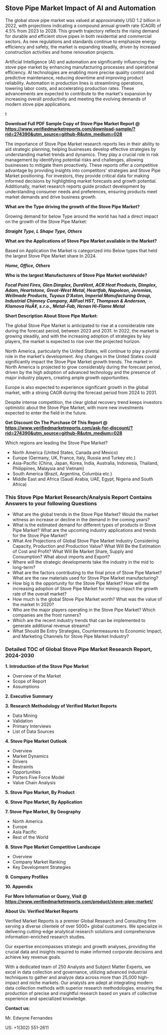 <h2>Stove Pipe Market Impact of AI and Automation</h2><p>The global stove pipe market was valued at approximately USD 1.2 billion in 2022, with projections indicating a compound annual growth rate (CAGR) of 4.5% from 2023 to 2028. This growth trajectory reflects the rising demand for durable and efficient stove pipes in both residential and commercial sectors. As new regulations and standards continue to emphasize energy efficiency and safety, the market is expanding steadily, driven by increased construction activities and home renovation projects.</p><p>Artificial Intelligence (AI) and automation are significantly influencing the stove pipe market by enhancing manufacturing processes and operational efficiency. AI technologies are enabling more precise quality control and predictive maintenance, reducing downtime and improving product reliability. Automation in production lines is streamlining operations, lowering labor costs, and accelerating production rates. These advancements are expected to contribute to the market's expansion by increasing overall productivity and meeting the evolving demands of modern stove pipe applications.</p>t</p><p id="" class=""><strong>Download Full PDF Sample Copy of Stove Pipe Market Report @ <a href="https://www.verifiedmarketreports.com/download-sample/?rid=274390&utm_source=github-R&utm_medium=028" target="_blank">https://www.verifiedmarketreports.com/download-sample/?rid=274390&utm_source=github-R&utm_medium=028</a></strong></p><p>The importance of&nbsp;Stove Pipe Market research reports lies in their ability to aid strategic planning, helping businesses develop effective strategies by understanding market trends and dynamics. They play a crucial role in risk management by identifying potential risks and challenges, allowing businesses to mitigate them proactively. These reports offer a competitive advantage by providing insights into competitors' strategies and Stove Pipe Market positioning. For investors, they provide critical data for making informed decisions by highlighting market forecasts and growth potential. Additionally, market research reports guide product development by understanding consumer needs and preferences, ensuring products meet market demands and drive business growth.</p><p><strong>What are the&nbsp;Type driving the growth of the Stove Pipe Market?</strong></p><p id="" class="">Growing demand for below Type around the world has had a direct impact on the growth of the Stove Pipe Market:</p><em><strong>Straight Type, L Shape Type, Others</strong></em></p><strong>What are the&nbsp;Applications&nbsp;of Stove Pipe Market available in the Market?</strong></p><p id="" class="">Based on Application the Market is categorized into Below types that held the largest Stove Pipe Market share In 2024.</p><em><strong>Home, Office, Others</strong></em></p><strong>Who is the largest Manufacturers of Stove Pipe Market worldwide?</strong></p><p><em><strong>Focal Point Fires, Glen Dimplex, DuraVent, ACR Heat Products, Dimplex, Adam, Heartstone, Great-West Metal, Heartfab, Napoleon, Jeremias, Wellmade Products, Tuyaux D'Aston, Imperial Manufacturing Group, Industrial Chimney Company, AllFuel HST, Thompson & Anderson, Klamova HuÅ¥, s.r.o., Metal-Fab, Henan Hi-Flame Metal</strong></em></p><p id="" class=""><strong>Short Description About Stove Pipe Market:</strong></p><p>The global Stove Pipe Market is anticipated to rise at a considerable rate during the forecast period, between 2023 and 2031. In 2022, the market is growing steadily, and with the increasing adoption of strategies by key players, the market is expected to rise over the projected horizon.</p><p>North America, particularly the United States, will continue to play a pivotal role in the market's development. Any changes in the United States could significantly impact the Stove Pipe Market growth trends. The market in North America is projected to grow considerably during the forecast period, driven by the high adoption of advanced technology and the presence of major industry players, creating ample growth opportunities.</p><p>Europe is also expected to experience significant growth in the global market, with a strong CAGR during the forecast period from 2024 to 2031.</p><p>Despite intense competition, the clear global recovery trend keeps investors optimistic about the Stove Pipe Market, with more new investments expected to enter the field in the future.</p><p id="" class=""><strong>Get Discount On The Purchase Of This Report @ <a href="https://www.verifiedmarketreports.com/ask-for-discount/?rid=274390&utm_source=github-R&utm_medium=028" target="_blank">https://www.verifiedmarketreports.com/ask-for-discount/?rid=274390&utm_source=github-R&utm_medium=028</a></strong></p>Which regions are leading the Stove Pipe Market?</p><ul><li>North America (United States, Canada and Mexico)</li><li>Europe (Germany, UK, France, Italy, Russia and Turkey etc.)</li><li>Asia-Pacific (China, Japan, Korea, India, Australia, Indonesia, Thailand, Philippines, Malaysia and Vietnam)</li><li>South America (Brazil, Argentina, Columbia etc.)</li><li>Middle East and Africa (Saudi Arabia, UAE, Egypt, Nigeria and South Africa)</li></ul><h3 id="" class="">This Stove Pipe Market Research/Analysis Report Contains Answers to your following Questions</h3><ul><li>What are the global trends in the Stove Pipe Market? Would the market witness an increase or decline in the demand in the coming years?</li><li>What is the estimated demand for different types of products in Stove Pipe Market? What are the upcoming industry applications and trends for the Stove Pipe Market?</li><li>What Are Projections of Global Stove Pipe Market Industry Considering Capacity, Production and Production Value? What Will Be the Estimation of Cost and Profit? What Will Be Market Share, Supply and Consumption? What about imports and Export?</li><li>Where will the strategic developments take the industry in the mid to long-term?</li><li>What are the factors contributing to the final price of Stove Pipe Market? What are the raw materials used for Stove Pipe Market manufacturing?</li><li>How big is the opportunity for the Stove Pipe Market? How will the increasing adoption of Stove Pipe Market for mining impact the growth rate of the overall market?</li><li>How much is the global Stove Pipe Market worth? What was the value of the market In 2020?</li><li>Who are the major players operating in the Stove Pipe Market? Which companies are the front runners?</li><li>Which are the recent industry trends that can be implemented to generate additional revenue streams?</li><li>What Should Be Entry Strategies, Countermeasures to Economic Impact, and Marketing Channels for Stove Pipe Market Industry?</li></ul><h3 id="" class="">Detailed TOC of Global Stove Pipe Market Research Report, 2024-2030</h3><p id="" class=""><strong>1. Introduction of the Stove Pipe Market</strong></p><ul><li>Overview of the Market</li><li>Scope of Report</li><li>Assumptions</li></ul><p id="" class=""><strong>2. Executive Summary</strong></p><p id="" class=""><strong>3. Research Methodology of Verified Market Reports</strong></p><ul><li>Data Mining</li><li>Validation</li><li>Primary Interviews</li><li>List of Data Sources</li></ul><p id="" class=""><strong>4. Stove Pipe Market Outlook</strong></p><ul><li>Overview</li><li>Market Dynamics</li><li>Drivers</li><li>Restraints</li><li>Opportunities</li><li>Porters Five Force Model</li><li>Value Chain Analysis</li></ul><p id="" class=""><strong>5. Stove Pipe Market, By Product</strong></p><p id="" class=""><strong>6. Stove Pipe Market, By Application</strong></p><p id="" class=""><strong>7. Stove Pipe Market, By Geography</strong></p><ul><li>North America</li><li>Europe</li><li>Asia Pacific</li><li>Rest of the World</li></ul><p id="" class=""><strong>8. Stove Pipe Market Competitive Landscape</strong></p><ul><li>Overview</li><li>Company Market Ranking</li><li>Key Development Strategies</li></ul><p id="" class=""><strong>9. Company Profiles</strong></p><p id="" class=""><strong>10. Appendix</strong></p><p id="" class=""><strong>For More Information or Query, Visit @ <a href="https://www.verifiedmarketreports.com/product/stove-pipe-market/" target="_blank">https://www.verifiedmarketreports.com/product/stove-pipe-market/</a></strong></p><p id="" class=""><strong>About Us: Verified Market Reports</strong></p><p id="" class="">Verified Market Reports is a premier Global Research and Consulting firm serving a diverse clientele of over 5000+ global customers. We specialize in delivering cutting-edge analytical research solutions and comprehensive information-enriched research studies.</p><p id="" class="">Our expertise encompasses strategic and growth analyses, providing the crucial data and insights required to make informed corporate decisions and achieve key revenue goals.</p><p id="" class="">With a dedicated team of 250 Analysts and Subject Matter Experts, we excel in data collection and governance, utilizing advanced industrial techniques to gather and analyze data across more than 25,000 high-impact and niche markets. Our analysts are adept at integrating modern data collection methods with superior research methodologies, ensuring the production of precise and insightful research based on years of collective experience and specialized knowledge.</p><p id="" class=""><strong>Contact us:</strong></p><p id="" class="">Mr. Edwyne Fernandes</p><p id="" class="">US: +1(302) 551-2611</p>